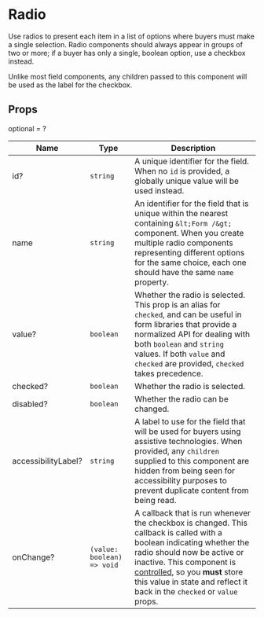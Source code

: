 # Radio

Use radios to present each item in a list of options where buyers must make a single selection. Radio components should always appear in groups of two or more; if a buyer has only a single, boolean option, use a checkbox instead.

Unlike most field components, any children passed to this component will be used as the label for the checkbox.

## Props
optional = ?

| Name | Type | Description |
| --- | --- | --- |
| id? | <code>string</code> | A unique identifier for the field. When no `id` is provided, a globally unique value will be used instead.  |
| name | <code>string</code> | An identifier for the field that is unique within the nearest containing `&lt;Form /&gt;` component. When you create multiple radio components representing different options for the same choice, each one should have the same `name` property.  |
| value? | <code>boolean</code> | Whether the radio is selected. This prop is an alias for `checked`, and can be useful in form libraries that provide a normalized API for dealing with both `boolean` and `string` values. If both `value` and `checked` are provided, `checked` takes precedence.  |
| checked? | <code>boolean</code> | Whether the radio is selected.  |
| disabled? | <code>boolean</code> | Whether the radio can be changed.  |
| accessibilityLabel? | <code>string</code> | A label to use for the field that will be used for buyers using assistive technologies. When provided, any `children` supplied to this component are hidden from being seen for accessibility purposes to prevent duplicate content from being read.  |
| onChange? | <code>(value: boolean) => void</code> |  A callback that is run whenever the checkbox is changed. This callback is called with a boolean indicating whether the radio should now be active or inactive. This component is [controlled](https://reactjs.org/docs/forms.html#controlled-components), so you **must** store this value in state and reflect it back in the `checked` or `value` props.    |